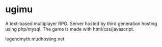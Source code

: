 # ugimu

A text-based multiplayer RPG. Server hosted by third generation hosting using php/mysql. The game is made with html/css/javascript.

legendmyth.mudhosting.net
